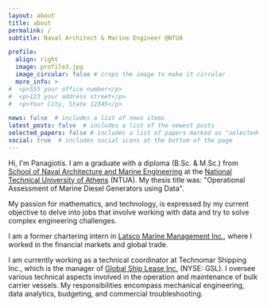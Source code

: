 ```yaml
---
layout: about
title: about
permalink: /
subtitle: Naval Architect & Marine Engineer @NTUA

profile:
  align: right
  image: profile3.jpg
  image_circular: false # crops the image to make it circular
  more_info: >
#  <p>555 your office number</p>
#  <p>123 your address street</p>
#  <p>Your City, State 12345</p>

news: false  # includes a list of news items
latest_posts: false  # includes a list of the newest posts
selected_papers: false # includes a list of papers marked as "selected={true}"
social: true  # includes social icons at the bottom of the page
---
```


Hi, I'm Panagiotis. I am a graduate with a diploma (B.Sc. & M.Sc.) from [School of Naval Architecture and Marine Engineering](http://www.naval.ntua.gr/) at the [National Technical University of Athens](https://www.ntua.gr/en/) (NTUA). My thesis title was: "Operational Assessment of Marine Diesel Generators using Data".

My passion for mathematics, and technology, is expressed by my current objective to delve into jobs that involve working with data and try to solve complex engineering challenges.

I am a former chartering intern in [Latsco Marine Management Inc.](https://www.latsco.com/en), where I worked in the financial markets and global trade.

I am currently working as a technical coordinator at Technomar Shipping Inc., which is the manager of [Global Ship Lease Inc.](https://www.globalshiplease.com/) (NYSE: GSL). I oversee various technical aspects involved in the operation and maintenance of bulk carrier vessels. My responsibilities encompass mechanical engineering, data analytics, budgeting, and commercial troubleshooting.